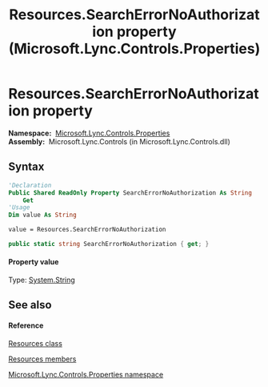 ﻿---
title: Resources.SearchErrorNoAuthorization property  (Microsoft.Lync.Controls.Properties)
TOCTitle: 'SearchErrorNoAuthorization property '
ms:assetid: P:Microsoft.Lync.Controls.Properties.Resources.SearchErrorNoAuthorization_DI_3_UC_OCS14MrefLyncWPF
ms:mtpsurl: https://msdn.microsoft.com/en-us/library/microsoft.lync.controls.properties.resources.searcherrornoauthorization_di_3_uc_ocs14mreflyncwpf(v=office.15)
ms:contentKeyID: 48600311
ms.date: 07/28/2014
mtps_version: v=office.15
f1_keywords:
- Microsoft.Lync.Controls.Properties.Resources.SearchErrorNoAuthorization
dev_langs:
- CSharp
- JScript
- VB
- other
---

# Resources.SearchErrorNoAuthorization property

**Namespace:**  [Microsoft.Lync.Controls.Properties](microsoft-lync-controls-properties-namespace_1.md)  
**Assembly:**  Microsoft.Lync.Controls (in Microsoft.Lync.Controls.dll)

## Syntax

``` vb
'Declaration
Public Shared ReadOnly Property SearchErrorNoAuthorization As String
    Get
'Usage
Dim value As String

value = Resources.SearchErrorNoAuthorization
```

``` csharp
public static string SearchErrorNoAuthorization { get; }
```

#### Property value

Type: [System.String](http://msdn2.microsoft.com/en-us/library/s1wwdcbf)  

## See also

#### Reference

[Resources class](resources-class-microsoft-lync-controls-properties_1.md)

[Resources members](resources-members-microsoft-lync-controls-properties_1.md)

[Microsoft.Lync.Controls.Properties namespace](microsoft-lync-controls-properties-namespace_1.md)

